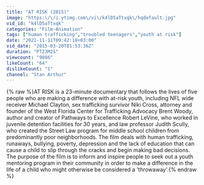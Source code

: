 ```yaml
---
title: "AT RISK (2015)"
image: "https:\/\/i.ytimg.com\/vi\/k4lD5aTtxqk\/hqdefault.jpg"
vid_id: "k4lD5aTtxqk"
categories: "Film-Animation"
tags: ["human trafficking","troubled teenagers","youth at risk"]
date: "2021-11-11T09:42:18+03:00"
vid_date: "2015-03-20T01:53:36Z"
duration: "PT23M2S"
viewcount: "9886"
likeCount: "64"
dislikeCount: "1"
channel: "Stan Arthur"
---
```

{% raw %}AT RISK is a 23-minute documentary that follows the lives of five people who are making a difference with at-risk youth, including NFL wide receiver Michael Clayton, sex trafficking survivor Niki Cross, attorney and founder of the West Florida Center for Trafficking Advocacy Brent Woody, author and creator of Pathways to Excellence Robert LeVine, who worked in juvenile detention facilities for 30 years, and law professor Judith Scully, who created the Street Law program for middle school children from predominantly poor neighborhoods. The film deals with human trafficking, runaways, bullying, poverty, depression and the lack of education that can cause a child to slip through the cracks and begin making bad decisions. The purpose of the film is to inform and inspire people to seek out a youth mentoring program in their community in order to make a difference in the life of a child who might otherwise be considered a 'throwaway'.{% endraw %}
